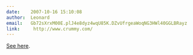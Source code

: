 ```yaml
---
date:    2007-10-16 15:10:08
author:  Leonard
email:   Gb72sXrxM00E.plJ4e8dyz4wqU85K.DZvUfrgeaWoqNG3HWl40GGLBRayz
link:     http://www.crummy.com/
---
```


[See here](http://www.crummy.com/2007/10/15/3).
